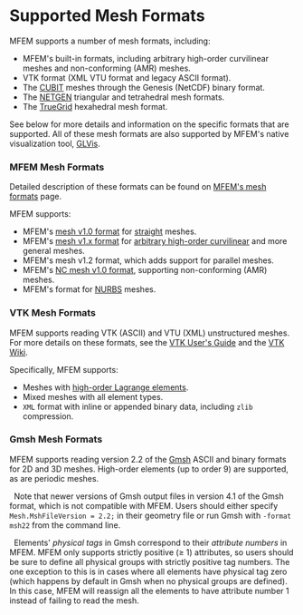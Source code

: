 # Supported Mesh Formats

MFEM supports a number of mesh formats, including:

  - MFEM's built-in formats, including arbitrary high-order curvilinear meshes
    and non-conforming (AMR) meshes.
  - VTK format (XML VTU format and legacy ASCII format).
  - The [CUBIT](https://cubit.sandia.gov/) meshes through the Genesis (NetCDF)
    binary format.
  - The [NETGEN](https://sourceforge.net/projects/netgen-mesher/) triangular and
    tetrahedral mesh formats.
  - The [TrueGrid](http://www.truegrid.com/) hexahedral mesh format.

See below for more details and information on the specific formats that are
supported. All of these mesh formats are also supported by MFEM's native
visualization tool, [GLVis](https://glvis.org/).


### MFEM Mesh Formats

Detailed description of these formats can be found on [MFEM's mesh
formats](mesh-format-v1.0.md) page.

MFEM supports:

  - MFEM's [mesh v1.0 format](mesh-format-v1.0.md#mfem-mesh-v10) for
    [straight](mesh-format-v1.0.md#straight-meshes) meshes.
  - MFEM's [mesh v1.x format](mesh-format-v1.x.md) for [arbitrary high-order
    curvilinear](mesh-format-v1.0.md#curvilinear-and-more-general-meshes) and
    more general meshes.
  - MFEM's mesh v1.2 format, which adds support for parallel meshes.
  - MFEM's [NC mesh v1.0 format](mesh-format-v1.0.md#mfem-nc-mesh-v10),
    supporting non-conforming (AMR) meshes.
  - MFEM's format for [NURBS](mesh-format-v1.0.md#nurbs-meshes) meshes.

### VTK Mesh Formats

MFEM supports reading VTK (ASCII) and VTU (XML) unstructured meshes. For more details on
these formats, see the [VTK User's
Guide](https://vtk.org/wp-content/uploads/2015/04/file-formats.pdf) and the [VTK
Wiki](https://vtk.org/Wiki/VTK_XML_Formats).

Specifically, MFEM supports:

- Meshes with [high-order Lagrange
  elements](https://blog.kitware.com/modeling-arbitrary-order-lagrange-finite-elements-in-the-visualization-toolkit/).
- Mixed meshes with all element types.
- `XML` format with inline or appended binary data, including `zlib` compression.

### Gmsh Mesh Formats

MFEM supports reading version 2.2 of the [Gmsh](https://gmsh.info/) ASCII and
binary formats for 2D and 3D meshes. High-order elements (up to order 9) are
supported, as are periodic meshes.

<i class="fa fa-warning" style="color:red"></i>&nbsp;
Note that newer versions of Gmsh output files in version 4.1 of the Gmsh format,
which is not compatible with MFEM. Users should either specify
`Mesh.MshFileVersion = 2.2;` in their geometry file or run Gmsh with `-format
msh22` from the command line.

<i class="fa fa-info-circle" style="color:green"></i>&nbsp;
Elements' _physical tags_ in Gmsh correspond to their _attribute numbers_ in
MFEM. MFEM only supports strictly positive (&#8805; 1) attributes, so users
should be sure to define all physical groups with strictly positive tag numbers.
The one exception to this is in cases where all elements have physical tag zero
(which happens by default in Gmsh when no physical groups are defined). In this
case, MFEM will reassign all the elements to have attribute number 1 instead of
failing to read the mesh.
